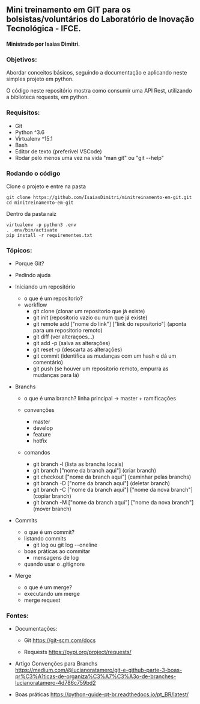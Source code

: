 ## Mini treinamento em GIT para os bolsistas/voluntários do Laboratório de Inovação Tecnológica - IFCE.
#### Ministrado por Isaias Dimitri.

### Objetivos:
Abordar conceitos básicos, seguindo a documentação e aplicando neste simples projeto em python.

O código neste repositório mostra como consumir uma API Rest, utilizando a biblioteca requests, em python.


### Requisitos:
- Git
- Python ^3.6
- Virtualenv ^15.1
- Bash
- Editor de texto (preferível VSCode)
- Rodar pelo menos uma vez na vida "man git" ou "git --help"

### Rodando o código
Clone o projeto e entre na pasta
```
git clone https://github.com/IsaiasDimitri/minitreinamento-em-git.git
cd minitreinamento-em-git
```
Dentro da pasta raiz
```
virtualenv -p python3 .env
. .env/bin/activate
pip install -r requirementes.txt
```
### Tópicos:
- Porque Git?

- Pedindo ajuda

- Iniciando um repositório
   - o que é um repositorio?
   - workflow
       - git clone   (clonar um repositorio que já existe)
       - git init    (repositorio vazio ou num que já existe)
       - git remote add ["nome do link"] ["link do repositorio"] (aponta para um repositorio remoto)
       - git diff    (ver alteraçoes...)
       - git add -p   (salva as alterações)
       - git reset -p    (descarta as alterações)
       - git commit (identifica as mudanças com um hash e dá um comentário)
       - git push    (se houver um repositorio remoto, empurra as mudanças para lá)

- Branchs
    - o que é uma branch?
        linha principal -> master + ramificações

    - convenções
        - master
        - develop
        - feature
        - hotfix
    
    - comandos
        - git branch -l (lista as branchs locais)
        - git branch ["nome da branch aqui"] (criar branch)
        - git checkout ["nome da branch aqui"] (caminhar pelas branchs)
        - git branch -D ["nome da branch aqui"] (deletar branch)
        - git branch -C ["nome da branch aqui"] ["nome da nova branch"] (copiar branch)
        - git branch -M ["nome da branch aqui"] ["nome da nova branch"] (mover branch)

- Commits
    - o que é um commit?
    - listando commits
        - git log ou git log --oneline
    - boas práticas ao commitar
        - mensagens de log
    - quando usar o .gitignore

- Merge
    - o que é um merge?
    - executando um merge 
    - merge request



### Fontes:
- Documentações: 
    - Git https://git-scm.com/docs

    - Requests https://pypi.org/project/requests/

- Artigo Convenções para Branchs https://medium.com/@lucianoratamero/git-e-github-parte-3-boas-pr%C3%A1ticas-de-organiza%C3%A7%C3%A3o-de-branches-lucianoratamero-4d786c759bd2

- Boas práticas https://python-guide-pt-br.readthedocs.io/pt_BR/latest/
